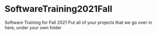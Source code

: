# SoftwareTraining2021Fall
Software Training for Fall 2021
Put all of your projects that we go over in here, under your own folder  
